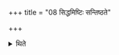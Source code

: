 +++
title = "08 सिद्धमिष्टिः सन्तिष्ठते"

+++

<details><summary>थिते</summary>

8. The offering stands completely established (i.e. concluded) in the usual manner.
</details>
